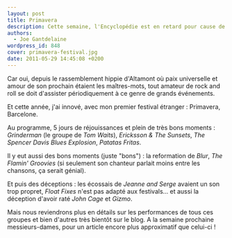 ```yaml
---
layout: post
title: Primavera
description: Cette semaine, l'Encyclopédie est en retard pour cause de festival.
authors:
  - Joe Gantdelaine
wordpress_id: 848
cover: primavera-festival.jpg
date: 2011-05-29 14:45:08 +0200
---
```


Car oui, depuis le rassemblement hippie d'Altamont où paix universelle et amour
de son prochain étaient les maîtres-mots, tout amateur de rock and roll se doit
d'assister périodiquement à ce genre de grands événements.

Et cette année, j'ai innové, avec mon premier festival étranger : Primavera,
Barcelone.

Au programme, 5 jours de réjouissances et plein de très bons moments :
_Grinderman_ (le groupe de _Tom Waits_), _Ericksson & The Sunsets_, _The Spencer
Davis Blues Explosion_, _Patatas Fritas_.

Il y eut aussi des bons moments (juste "bons") : la reformation de _Blur_, _The
Flamin' Groovies_ (si seulement son chanteur parlait moins entre les chansons,
ça serait génial).

Et puis des déceptions : les écossais de _Jeanne and Serge_ avaient un son trop
propret, _Float Fixes_ n'est pas adapté aux festivals… et aussi la déception
d'avoir raté _John Cage_ et _Gizmo_.

Mais nous reviendrons plus en détails sur les performances de tous ces groupes
et bien d'autres très bientôt sur le blog. A la semaine prochaine
messieurs-dames, pour un article encore plus approximatif que celui-ci !
